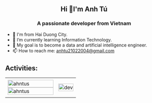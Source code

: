 <h2 align="center">Hi 👋I'm Anh Tú</h2>
<p align="center">
  <h3 align="center">A passionate developer from Vietnam </h3>
</p> 

- 🏡 I'm from Hai Duong City.
- 🔭 I’m currently learning Information Technology.
- 📌 My goal is to become a data and artificial intelligence engineer.
- 📫 How to reach me: anhtu21022004@gmail.com

## Activities:
<table style="width:100%;">
  <tr>
    <td>
      <img src="https://github-readme-stats.vercel.app/api/top-langs/?username=ahntus&bg_color=FFFFFF00&text_color=179fa3&layout=compact&hide=CSS&langs_count=10&custom_title=Top%20ngôn%20ngữ%20được%20dùng" alt="ahntus" width="100%"/>
      <img src="https://github-readme-stats.vercel.app/api?username=AhnTus&theme=default&hide_border=false&include_all_commits=false&count_private=false" alt="ahntus" width="100%"/>
    </td>
    <td>
      <p align="center"> 
        <img src="https://cdn.dribbble.com/users/1059583/screenshots/4171367/coding-freak.gif" alt="dev" width="100%"/>
      </p>
    </td>
  </tr>
</table>

